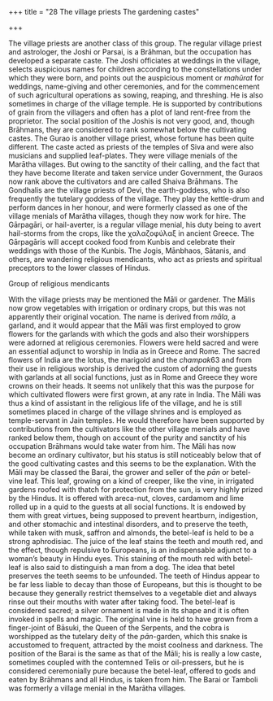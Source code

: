 +++
title = "28 The village priests The gardening castes"

+++

The village priests are another class of this group. The regular village priest and astrologer, the Joshi or Parsai, is a Brāhman, but the occupation has developed a separate caste. The Joshi officiates at weddings in the village, selects auspicious names for children according to the constellations under which they were born, and points out the auspicious moment or *mahūrat* for weddings, name-giving and other ceremonies, and for the commencement of such agricultural operations as sowing, reaping, and threshing. He is also sometimes in charge of the village temple. He is supported by contributions of grain from the villagers and often has a plot of land rent-free from the proprietor. The social position of the Joshis is not very good, and, though Brāhmans, they are considered to rank somewhat below the cultivating castes. The Gurao is another village priest, whose fortune has been quite different. The caste acted as priests of the temples of Siva and were also musicians and supplied leaf-plates. They were village menials of the Marātha villages. But owing to the sanctity of their calling, and the fact that they have become literate and taken service under Government, the Guraos now rank above the cultivators and are called Shaiva Brāhmans. The Gondhalis are the village priests of Devi, the earth-goddess, who is also frequently the tutelary goddess of the village. They play the kettle-drum and perform dances in her honour, and were formerly classed as one of the village menials of Marātha villages, though they now work for hire. The Gārpagāri, or hail-averter, is a regular village menial, his duty being to avert hail-storms from the crops, like the χαλαζοφύλαξ in ancient Greece. The Gārpagāris will accept cooked food from Kunbis and celebrate their weddings with those of the Kunbis. The Jogis, Mānbhaos, Sātanis, and others, are wandering religious mendicants, who act as priests and spiritual preceptors to the lower classes of Hindus. 

Group of religious mendicants

With the village priests may be mentioned the Māli or gardener. The Mālis now grow vegetables with irrigation or ordinary crops, but this was not apparently their original vocation. The name is derived from *māla*, a garland, and it would appear that the Māli was first employed to grow flowers for the garlands with which the gods and also their worshippers were adorned at religious ceremonies. Flowers were held sacred and were an essential adjunct to worship in India as in Greece and Rome. The sacred flowers of India are the lotus, the marigold and the *champak*63 and from their use in religious worship is derived the custom of adorning the guests with garlands at all social functions, just as in Rome and Greece they wore crowns on their heads. It seems not unlikely that this was the purpose for which cultivated flowers were first grown, at any rate in India. The Māli was thus a kind of assistant in the religious life of the village, and he is still sometimes placed in charge of the village shrines and is employed as temple-servant in Jain temples. He would therefore have been supported by contributions from the cultivators like the other village menials and have ranked below them, though on account of the purity and sanctity of his occupation Brāhmans would take water from him. The Māli has now become an ordinary cultivator, but his status is still noticeably below that of the good cultivating castes and this seems to be the explanation. With the Māli may be classed the Barai, the grower and seller of the *pān* or betel-vine leaf. This leaf, growing on a kind of creeper, like the vine, in irrigated gardens roofed with thatch for protection from the sun, is very highly prized by the Hindus. It is offered with areca-nut, cloves, cardamom and lime rolled up in a quid to the guests at all social functions. It is endowed by them with great virtues, being supposed to prevent heartburn, indigestion, and other stomachic and intestinal disorders, and to preserve the teeth, while taken with musk, saffron and almonds, the betel-leaf is held to be a strong aphrodisiac. The juice of the leaf stains the teeth and mouth red, and the effect, though repulsive to Europeans, is an indispensable adjunct to a woman’s beauty in Hindu eyes. This staining of the mouth red with betel-leaf is also said to distinguish a man from a dog. The idea that betel preserves the teeth seems to be unfounded. The teeth of Hindus appear to be far less liable to decay than those of Europeans, but this is thought to be because they generally restrict themselves to a vegetable diet and always rinse out their mouths with water after taking food. The betel-leaf is considered sacred; a silver ornament is made in its shape and it is often invoked in spells and magic. The original vine is held to have grown from a finger-joint of Bāsuki, the Queen of the Serpents, and the cobra is worshipped as the tutelary deity of the *pān*-garden, which this snake is accustomed to frequent, attracted by the moist coolness and darkness. The position of the Barai is the same as that of the Māli; his is really a low caste, sometimes coupled with the contemned Telis or oil-pressers, but he is considered ceremonially pure because the betel-leaf, offered to gods and eaten by Brāhmans and all Hindus, is taken from him. The Barai or Tamboli was formerly a village menial in the Marātha villages. 

